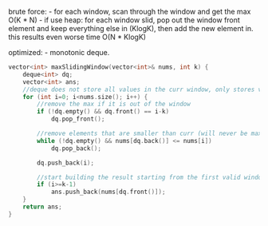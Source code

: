 brute force:
    - for each window, scan through the window and get the max O(K * N)
    - if use heap: for each window slid, pop out the window front element and keep everything else in (KlogK), then add the new element in. this results even worse time O(N * KlogK)

optimized:
    - monotonic deque.


```cpp
vector<int> maxSlidingWindow(vector<int>& nums, int k) {
    deque<int> dq;
    vector<int> ans;
    //deque does not store all values in the curr window, only stores values that are monotonically decreasing from the largest value
    for (int i=0; i<nums.size(); i++) {
        //remove the max if it is out of the window 
        if (!dq.empty() && dq.front() == i-k)  
            dq.pop_front();

        //remove elements that are smaller than curr (will never be max if curr is in window)
        while (!dq.empty() && nums[dq.back()] <= nums[i])
            dq.pop_back();

        dq.push_back(i);

        //start building the result starting from the first valid window
        if (i>=k-1) 
            ans.push_back(nums[dq.front()]);
    }
    return ans;
}
```

